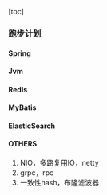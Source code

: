 [toc]

### 跑步计划

#### Spring

#### Jvm

#### Redis

#### MyBatis

#### ElasticSearch

#### OTHERS

1. NIO，多路复用IO，netty
2. grpc，rpc
3. 一致性hash，布隆滤波器